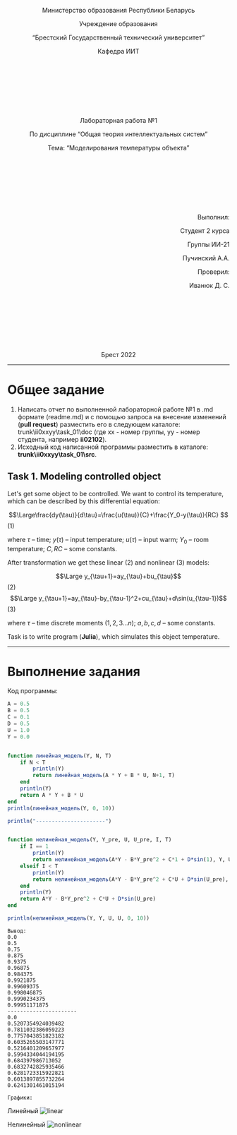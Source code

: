 <p style="text-align: center;">Министерство образования Республики Беларусь</p>
<p style="text-align: center;">Учреждение образования</p>
<p style="text-align: center;">“Брестский Государственный технический университет”</p>
<p style="text-align: center;">Кафедра ИИТ</p>
<div style="margin-bottom: 10em;"></div>
<p style="text-align: center;">Лабораторная работа №1</p>
<p style="text-align: center;">По дисциплине “Общая теория интеллектуальных систем”</p>
<p style="text-align: center;">Тема: “Моделирования температуры объекта”</p>
<div style="margin-bottom: 10em;"></div>
<p style="text-align: right;">Выполнил:</p>
<p style="text-align: right;">Студент 2 курса</p>
<p style="text-align: right;">Группы ИИ-21</p>
<p style="text-align: right;">Пучинский А.А.</p>
<p style="text-align: right;">Проверил:</p>
<p style="text-align: right;">Иванюк Д. С.</p>
<div style="margin-bottom: 10em;"></div>
<p style="text-align: center;">Брест 2022</p>

---

# Общее задание #
1. Написать отчет по выполненной лабораторной работе №1 в .md формате (readme.md) и с помощью запроса на внесение изменений (**pull request**) разместить его в следующем каталоге: trunk\ii0xxyy\task_01\doc (где xx - номер группы, yy - номер студента, например **ii02102**).
2. Исходный код написанной программы разместить в каталоге: **trunk\ii0xxyy\task_01\src**.

## Task 1. Modeling controlled object ##
Let's get some object to be controlled. We want to control its temperature, which can be described by this differential equation:

$$\Large\frac{dy(\tau)}{d\tau}=\frac{u(\tau)}{C}+\frac{Y_0-y(\tau)}{RC} $$ (1)

where $\tau$ – time; $y(\tau)$ – input temperature; $u(\tau)$ – input warm; $Y_0$ – room temperature; $C,RC$ – some constants.

After transformation we get these linear (2) and nonlinear (3) models:

$$\Large y_{\tau+1}=ay_{\tau}+bu_{\tau}$$ (2)
$$\Large y_{\tau+1}=ay_{\tau}-by_{\tau-1}^2+cu_{\tau}+d\sin(u_{\tau-1})$$ (3)

where $\tau$ – time discrete moments ($1,2,3{\dots}n$); $a,b,c,d$ – some constants.

Task is to write program (**Julia**), which simulates this object temperature.

---

# Выполнение задания #

Код программы:
```julia
A = 0.5
B = 0.5
C = 0.1
D = 0.5
U = 1.0
Y = 0.0


function линейная_модель(Y, N, T)
    if N < T
        println(Y)
        return линейная_модель(A * Y + B * U, N+1, T)
    end
    println(Y)
    return A * Y + B * U
end
println(линейная_модель(Y, 0, 10))

println("----------------------")


function нелинейная_модель(Y, Y_pre, U, U_pre, I, T)
    if I == 1
        println(Y)
        return нелинейная_модель(A*Y - B*Y_pre^2 + C*1 + D*sin(1), Y, U, U, I + 1, T)
    elseif I < T
        println(Y)
        return нелинейная_модель(A*Y - B*Y_pre^2 + C*U + D*sin(U_pre), Y, U, U, I + 1, T)
    end
    println(Y)
    return A*Y - B*Y_pre^2 + C*U + D*sin(U_pre)
end

println(нелинейная_модель(Y, Y, U, U, 0, 10))
```
    Вывод:
    0.0
    0.5
    0.75
    0.875
    0.9375
    0.96875
    0.984375
    0.9921875
    0.99609375
    0.998046875
    0.9990234375
    0.99951171875
    ----------------------
    0.0
    0.5207354924039482
    0.7811032386059223
    0.7757043851823182
    0.6035265503147771
    0.5216401209657977
    0.5994334044194195
    0.684397986713052
    0.6832742825935466
    0.6281723315922821
    0.6013897855732264
    0.6241301461015194

    Графики:

Линейный
![linear](https://user-images.githubusercontent.com/113106251/206787844-72a07469-5883-4f0b-a485-3a72078fee34.png)

Нелинейный
![nonlinear](https://user-images.githubusercontent.com/113106251/206787895-4852aafd-2907-4b20-b250-91936425b94a.png)

